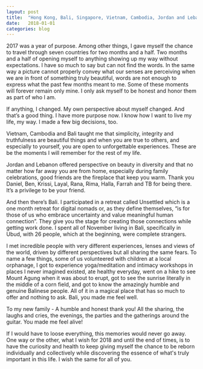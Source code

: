 ```yaml
---
layout: post
title:  "Hong Kong, Bali, Singapore, Vietnam, Cambodia, Jordan and Lebanon"
date:   2018-01-01
categories: blog
---
```


2017 was a year of purpose. Among other things, I gave myself the chance to travel through seven countries for two months and a half. Two months and a half of opening myself to anything showing up my way without expectations. I have so much to say but can not find the words. In the same way a picture cannot properly convey what our senses are perceiving when we are in front of something truly beautiful, words are not enough to express what the past few months meant to me. Some of these moments will forever remain only mine. I only ask myself to be honest and honor them as part of who I am.

If anything, I changed. My own perspective about myself changed. And that’s a good thing. I have more purpose now. I know how I want to live my life, my way. I made a few big decisions, too.

Vietnam, Cambodia and Bali taught me that simplicity, integrity and truthfulness are beautiful things and when you are true to others, and especially to yourself, you are open to unforgettable experiences. These are be the moments I will remember for the rest of my life.

Jordan and Lebanon offered perspective on beauty in diversity and that no matter how far away you are from home, especially during family celebrations, good friends are the fireplace that keep you warm. Thank you Daniel, Ben, Krissi, Layal, Rana, Rima, Halla, Farrah and TB for being there. It’s a privilege to be your friend.

And then there’s Bali. I participated in a retreat called Unsettled which is a one month retreat for digital nomads or, as they define themselves, “is for those of us who embrace uncertainty and value meaningful human connection”. They give you the stage for creating those connections while getting work done. I spent all of November living in Bali, specifically in Ubud, with 26 people, which at the beginning, were complete strangers.

I met incredible people with very different experiences, lenses and views of the world, driven by different perspectives but all sharing the same fears. To name a few things, some of us volunteered with children at a local orphanage, I got to experience yoga/meditation and intimacy workshops in places I never imagined existed, ate healthy everyday, went on a hike to see Mount Agung when it was about to erupt, got to see the sunrise literally in the middle of a corn field, and got to know the amazingly humble and genuine Balinese people. All of it in a magical place that has so much to offer and nothing to ask. Bali, you made me feel well.

To my new family - A humble and honest thank you! All the sharing, the laughs and cries, the evenings, the parties and the gatherings around the guitar. You made me feel alive!

If I would have to loose everything, this memories would never go away. One way or the other, what I wish for 2018 and until the end of times, is to have the curiosity and health to keep giving myself the chance to be reborn individually and collectively while discovering the essence of what's truly important in this life. I wish the same for all of you.
